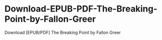 # Download-EPUB-PDF-The-Breaking-Point-by-Fallon-Greer
Download [EPUB/PDF] The Breaking Point by Fallon Greer
